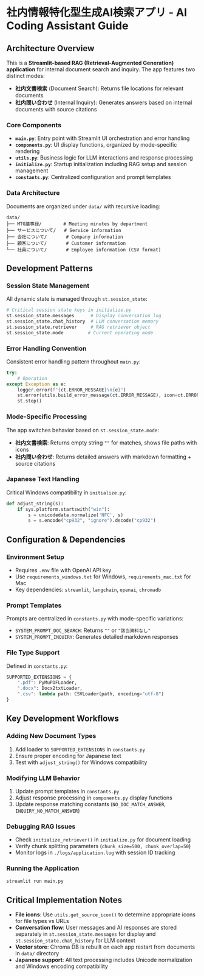 # 社内情報特化型生成AI検索アプリ - AI Coding Assistant Guide

## Architecture Overview

This is a **Streamlit-based RAG (Retrieval-Augmented Generation) application** for internal document search and inquiry. The app features two distinct modes:
- **社内文書検索** (Document Search): Returns file locations for relevant documents
- **社内問い合わせ** (Internal Inquiry): Generates answers based on internal documents with source citations

### Core Components

- **`main.py`**: Entry point with Streamlit UI orchestration and error handling
- **`components.py`**: UI display functions, organized by mode-specific rendering
- **`utils.py`**: Business logic for LLM interactions and response processing
- **`initialize.py`**: Startup initialization including RAG setup and session management
- **`constants.py`**: Centralized configuration and prompt templates

### Data Architecture

Documents are organized under `data/` with recursive loading:
```
data/
├── MTG議事録/        # Meeting minutes by department
├── サービスについて/   # Service information  
├── 会社について/       # Company information
├── 顧客について/       # Customer information
└── 社員について/       # Employee information (CSV format)
```

## Development Patterns

### Session State Management
All dynamic state is managed through `st.session_state`:
```python
# Critical session state keys in initialize.py
st.session_state.messages      # Display conversation log
st.session_state.chat_history  # LLM conversation memory
st.session_state.retriever     # RAG retriever object
st.session_state.mode         # Current operating mode
```

### Error Handling Convention
Consistent error handling pattern throughout `main.py`:
```python
try:
    # Operation
except Exception as e:
    logger.error(f"{ct.ERROR_MESSAGE}\n{e}")
    st.error(utils.build_error_message(ct.ERROR_MESSAGE), icon=ct.ERROR_ICON)
    st.stop()
```

### Mode-Specific Processing
The app switches behavior based on `st.session_state.mode`:
- **社内文書検索**: Returns empty string `""` for matches, shows file paths with icons
- **社内問い合わせ**: Returns detailed answers with markdown formatting + source citations

### Japanese Text Handling
Critical Windows compatibility in `initialize.py`:
```python
def adjust_string(s):
    if sys.platform.startswith("win"):
        s = unicodedata.normalize('NFC', s)
        s = s.encode("cp932", "ignore").decode("cp932")
```

## Configuration & Dependencies

### Environment Setup
- Requires `.env` file with OpenAI API key
- Use `requirements_windows.txt` for Windows, `requirements_mac.txt` for Mac
- Key dependencies: `streamlit`, `langchain`, `openai`, `chromadb`

### Prompt Templates
Prompts are centralized in `constants.py` with mode-specific variations:
- `SYSTEM_PROMPT_DOC_SEARCH`: Returns `""` or `"該当資料なし"`
- `SYSTEM_PROMPT_INQUIRY`: Generates detailed markdown responses

### File Type Support
Defined in `constants.py`:
```python
SUPPORTED_EXTENSIONS = {
    ".pdf": PyMuPDFLoader,
    ".docx": Docx2txtLoader, 
    ".csv": lambda path: CSVLoader(path, encoding="utf-8")
}
```

## Key Development Workflows

### Adding New Document Types
1. Add loader to `SUPPORTED_EXTENSIONS` in `constants.py`
2. Ensure proper encoding for Japanese text
3. Test with `adjust_string()` for Windows compatibility

### Modifying LLM Behavior
1. Update prompt templates in `constants.py`
2. Adjust response processing in `components.py` display functions
3. Update response matching constants (`NO_DOC_MATCH_ANSWER`, `INQUIRY_NO_MATCH_ANSWER`)

### Debugging RAG Issues
- Check `initialize_retriever()` in `initialize.py` for document loading
- Verify chunk splitting parameters (`chunk_size=500, chunk_overlap=50`)
- Monitor logs in `./logs/application.log` with session ID tracking

### Running the Application
```bash
streamlit run main.py
```

## Critical Implementation Notes

- **File icons**: Use `utils.get_source_icon()` to determine appropriate icons for file types vs URLs
- **Conversation flow**: User messages and AI responses are stored separately in `st.session_state.messages` for display and `st.session_state.chat_history` for LLM context
- **Vector store**: Chroma DB is rebuilt on each app restart from documents in `data/` directory
- **Japanese support**: All text processing includes Unicode normalization and Windows encoding compatibility